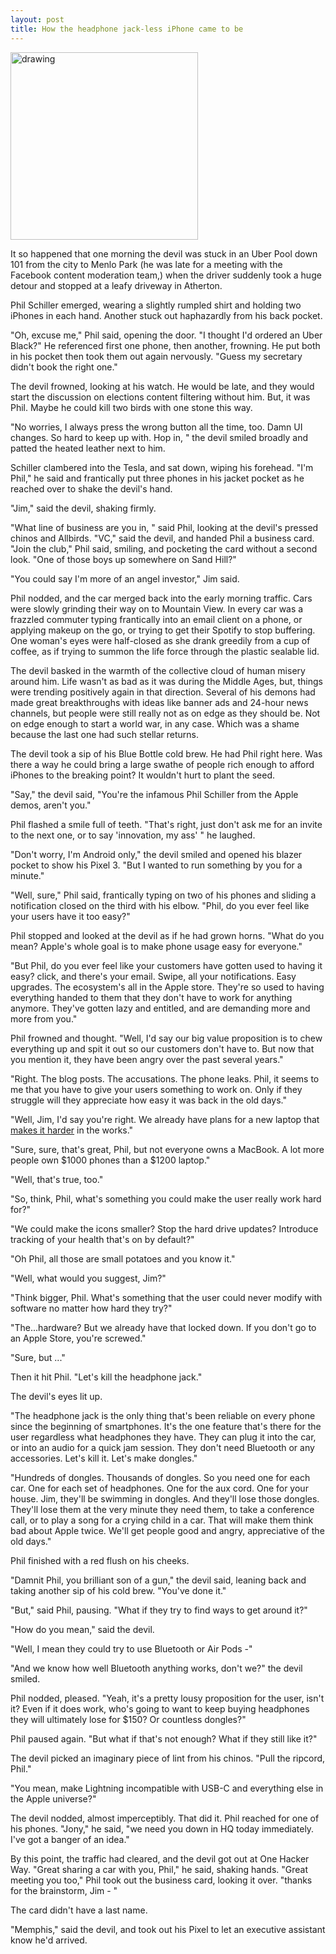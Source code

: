 ```yaml
---
layout: post
title: How the headphone jack-less iPhone came to be
---
```


<meta name="twitter:card" content="summary">
<meta name="twitter:site" content="@vboykis">
<meta name="twitter:creator" content="@vboykis">
<meta name="twitter:title" content="How the iPhone lost its jack">
<meta name="twitter:description" content="An oral history of the New Apple.">
<meta name="twitter:image" content="https://raw.githubusercontent.com/veekaybee/veekaybee.github.io/master/images/dongle.jpg">


<img src="https://raw.githubusercontent.com/veekaybee/veekaybee.github.io/master/images/dongle.jpg" alt="drawing" width="300px"/>

It so happened that one morning the devil was stuck in an Uber Pool down 101 from the city to Menlo Park (he was late for a meeting with the Facebook content moderation team,) when the driver suddenly took a huge detour and stopped at a leafy driveway in Atherton. 

Phil Schiller emerged, wearing a slightly rumpled shirt and holding two iPhones in each hand. Another stuck out haphazardly from his back pocket. 

"Oh, excuse me," Phil said, opening the door. "I thought I'd ordered an Uber Black?" He referenced first one phone, then another, frowning. He put both in his pocket then took them out again nervously. "Guess my secretary didn't book the right one."

The devil frowned, looking at his watch. He would be late, and they would start the discussion on elections content filtering without him. But, it was Phil. Maybe he could kill two birds with one stone this way. 

"No worries, I always press the wrong button all the time, too. Damn UI changes. So hard to keep up with. Hop in, " the devil smiled broadly and patted the heated leather next to him. 

Schiller clambered into the Tesla, and sat down, wiping his forehead. "I'm Phil," he said and frantically put three phones in his jacket pocket as he reached over to shake the devil's hand. 

"Jim," said the devil, shaking firmly.  

"What line of business are you in, " said Phil, looking at the devil's pressed chinos and Allbirds. "VC," said the devil, and handed Phil a business card. "Join the club," Phil said, smiling, and pocketing the card without a second look. "One of those boys up somewhere on Sand Hill?"

"You could say I'm more of an angel investor," Jim said. 

Phil nodded, and the car merged back into the early morning traffic. Cars were slowly grinding their way on to Mountain View. In every car was a frazzled commuter typing frantically into an email client on a phone, or applying makeup on the go, or trying to get their Spotify to stop buffering. One woman's eyes were half-closed as she drank greedily from a cup of coffee, as if trying to summon the life force through the plastic sealable lid.  

The devil basked in the warmth of the collective cloud of human misery around him. Life wasn't as bad as it was during the Middle Ages, but, things were trending positively again in that direction. Several of his demons had made great breakthroughs with ideas like banner ads and 24-hour news channels, but people were still really not as on edge as they should be. Not on edge enough to start a world war, in any case. Which was a shame because the last one had such stellar returns.

The devil took a sip of his Blue Bottle cold brew. He had Phil right here. Was there a way he could bring a large swathe of people rich enough to afford iPhones to the breaking point? It wouldn't hurt to plant the seed. 

"Say," the devil said, "You're the infamous Phil Schiller from the Apple demos, aren't you."

Phil flashed a smile full of teeth. "That's right, just don't ask me for an invite to the next one, or to say 'innovation, my ass' " he laughed. 

"Don't worry, I'm Android only," the devil smiled and opened his blazer pocket to show his Pixel 3. "But I wanted to run something by you for a minute."

"Well, sure," Phil said, frantically typing on two of his phones and sliding a notification closed on the third with his elbow. "Phil, do you ever feel like your users have it too easy?"

Phil stopped and looked at the devil as if he had grown horns. "What do you mean? Apple's whole goal is to make phone usage easy for everyone."

"But Phil, do you ever feel like your customers have gotten used to having it easy? click, and there's your email. Swipe, all your notifications. Easy upgrades. The ecosystem's all in the Apple store. They're so used to having everything handed to them that they don't have to work for anything anymore. They've gotten lazy and entitled, and are demanding more and more from you."

Phil frowned and thought. "Well, I'd say our big value proposition is to chew everything up and spit it out so our customers don't have to. But now that you mention it, they have been angry over the past several years."

"Right. The blog posts. The accusations. The phone leaks. Phil, it seems to me that you have to give your users something to work on. Only if they struggle will they appreciate how easy it was back in the old days."

"Well, Jim, I'd say you're right. We already have plans for a new laptop that [makes it harder](https://veekaybee.github.io/2018/07/02/macbook-pro-review/) in the works."

"Sure, sure, that's great, Phil, but not everyone owns a MacBook. A lot more people own $1000 phones than a $1200 laptop."

"Well, that's true, too."

"So, think, Phil, what's something you could make the user really work hard for?"

"We could make the icons smaller? Stop the hard drive updates? Introduce tracking of your health that's on by default?"

"Oh Phil, all those are small potatoes and you know it."

"Well, what would you suggest, Jim?"

"Think bigger, Phil. What's something that the user could never modify with software no matter how hard they try?"

"The...hardware? But we already have that locked down. If you don't go to an Apple Store, you're screwed."

"Sure, but ..."

Then it hit Phil. "Let's kill the headphone jack."

The devil's eyes lit up. 

"The headphone jack is the only thing that's been reliable on every phone since the beginning of smartphones. It's the one feature that's there for the user regardless what headphones they have. They can plug it into the car, or into an audio for a quick jam session. They don't need Bluetooth or any accessories. Let's kill it. Let's make dongles."

"Hundreds of dongles. Thousands of dongles. So you need one for each car. One for each set of headphones. One for the aux cord. One for your house. Jim, they'll be swimming in dongles. And they'll lose those dongles. They'll lose them at the very minute they need them, to take a conference call, or to play a song for a crying child in a car. That will make them think bad about Apple twice. We'll get people good and angry, appreciative of the old days."  

Phil finished with a red flush on his cheeks. 

"Damnit Phil, you brilliant son of a gun," the devil said, leaning back and taking another sip of his cold brew. "You've done it."

"But," said Phil, pausing. "What if they try to find ways to get around it?"

"How do you mean," said the devil.

"Well, I mean they could try to use Bluetooth or Air Pods -"

"And we know how well Bluetooth anything works, don't we?" the devil smiled. 

Phil nodded, pleased. "Yeah, it's a pretty lousy proposition for the user, isn't it? Even if it does work, who's going to want to keep buying headphones they will ultimately lose for $150? Or countless dongles?" 

Phil paused again. "But what if that's not enough? What if they still like it?"

The devil picked an imaginary piece of lint from his chinos. "Pull the ripcord, Phil."

"You mean, make Lightning incompatible with USB-C and everything else in the Apple universe?"

The devil nodded, almost imperceptibly. That did it. Phil reached for one of his phones. "Jony," he said, "we need you down in HQ today immediately. I've got a banger of an idea."

By this point, the traffic had cleared, and the devil got out at One Hacker Way. "Great sharing a car with you, Phil," he said, shaking hands. "Great meeting you too," Phil took out the business card, looking it over. "thanks for the brainstorm, Jim - " 

The card didn't have a last name. 

"Memphis," said the devil, and took out his Pixel to let an executive assistant know he'd arrived. 



